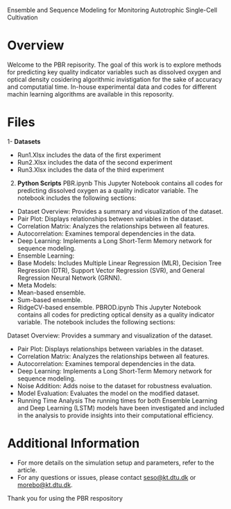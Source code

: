 Ensemble and Sequence Modeling for Monitoring Autotrophic Single-Cell Cultivation

# Overview
Welcome to the PBR repisority. The goal of this work is to explore methods for predicting key quality indicator variables such as dissolved oxygen and optical density cosidering algorithmic invistigation for the sake of accuracy and computatial time. In-house experimental data  and codes for different machin learning algorithms are available in this reposority.

# Files 
1- **Datasets**
- Run1.Xlsx includes the data of the first experiment
- Run2.Xlsx includes the data of the second experiment
- Run3.Xlsx includes the data of the third experiment

2. **Python Scripts**
PBR.ipynb
This Jupyter Notebook contains all codes for predicting dissolved oxygen as a quality indicator variable. The notebook includes the following sections:

- Dataset Overview: Provides a summary and visualization of the dataset.
- Pair Plot: Displays relationships between variables in the dataset.
- Correlation Matrix: Analyzes the relationships between all features.
- Autocorrelation: Examines temporal dependencies in the data.
- Deep Learning: Implements a Long Short-Term Memory network for sequence modeling.
- Ensemble Learning:
- Base Models: Includes Multiple Linear Regression (MLR), Decision Tree Regression (DTR), Support Vector Regression (SVR), and General Regression Neural Network (GRNN).
- Meta Models:
- Mean-based ensemble.
- Sum-based ensemble.
- RidgeCV-based ensemble.
PBROD.ipynb
This Jupyter Notebook contains all codes for predicting optical density as a quality indicator variable. The notebook includes the following sections:

Dataset Overview: Provides a summary and visualization of the dataset.
- Pair Plot: Displays relationships between variables in the dataset.
- Correlation Matrix: Analyzes the relationships between all features.
- Autocorrelation: Examines temporal dependencies in the data.
- Deep Learning: Implements a Long Short-Term Memory network for sequence modeling.
- Noise Addition: Adds noise to the dataset for robustness evaluation.
- Model Evaluation: Evaluates the model on the modified dataset.
- Running Time Analysis
The running times for both Ensemble Learning and Deep Learning (LSTM) models have been investigated and included in the analysis to provide insights into their computational efficiency.

# Additional Information
- For more details on the simulation setup and parameters, refer to the article.
- For any questions or issues, please contact seso@kt.dtu.dk or morebo@kt.dtu.dk.

Thank you for using the PBR respository
